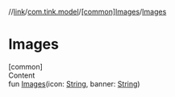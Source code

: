 //[link](../../index.md)/[com.tink.model](../index.md)/[[common]Images](index.md)/[Images](-images.md)



# Images  
[common]  
Content  
fun [Images](-images.md)(icon: [String](https://kotlinlang.org/api/latest/jvm/stdlib/kotlin/-string/index.html), banner: [String](https://kotlinlang.org/api/latest/jvm/stdlib/kotlin/-string/index.html))  



